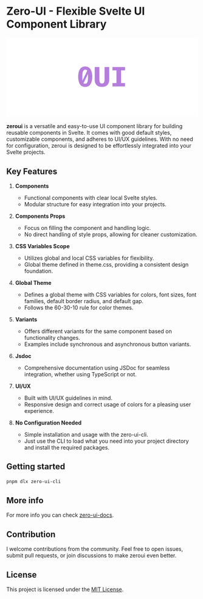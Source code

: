 # Zero-UI - Flexible Svelte UI Component Library

![zeroui Logo](./asset/Logo.png)

**zeroui** is a versatile and easy-to-use UI component library for building reusable components in Svelte. It comes with good default styles, customizable components, and adheres to UI/UX guidelines. With no need for configuration, zeroui is designed to be effortlessly integrated into your Svelte projects.

## Key Features

1. **Components**

   - Functional components with clear local Svelte styles.
   - Modular structure for easy integration into your projects.

2. **Components Props**

   - Focus on filling the component and handling logic.
   - No direct handling of style props, allowing for cleaner customization.

3. **CSS Variables Scope**

   - Utilizes global and local CSS variables for flexibility.
   - Global theme defined in theme.css, providing a consistent design foundation.

4. **Global Theme**

   - Defines a global theme with CSS variables for colors, font sizes, font families, default border radius, and default gap.
   - Follows the 60-30-10 rule for color themes.

5. **Variants**

   - Offers different variants for the same component based on functionality changes.
   - Examples include synchronous and asynchronous button variants.

6. **Jsdoc**

   - Comprehensive documentation using JSDoc for seamless integration, whether using TypeScript or not.

7. **UI/UX**

   - Built with UI/UX guidelines in mind.
   - Responsive design and correct usage of colors for a pleasing user experience.

8. **No Configuration Needed**

   - Simple installation and usage with the zero-ui-cli.
   - Just use the CLI to load what you need into your project directory and install the required packages.

## Getting started

```bash
pnpm dlx zero-ui-cli
```

## More info

For more info you can check [zero-ui-docs](https://zero-ui.vercel.app).

## Contribution

I welcome contributions from the community. Feel free to open issues, submit pull requests, or join discussions to make zeroui even better.

## License

This project is licensed under the [MIT License](https://mit-license.org).
